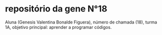 # repositório da gene N°18
Aluna (Genesis Valentina Bonalde Figuera), número de chamada (18), turma 1A, objetivo principal: aprender a programar códigos.
